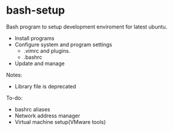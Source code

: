 # bash-setup
Bash program to setup development enviroment  for latest ubuntu.

- Install programs
- Configure system and program settings
  - .vimrc  and plugins.
  - .bashrc
- Update and manage
 
Notes:
- Library file is deprecated
  
To-do:
- bashrc aliases
- Network address manager
- Virtual machine setup(VMware tools)
